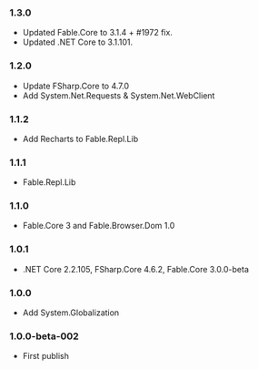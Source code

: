 ### 1.3.0

* Updated Fable.Core to 3.1.4 + #1972 fix.
* Updated .NET Core to 3.1.101.

### 1.2.0

* Update FSharp.Core to 4.7.0
* Add System.Net.Requests & System.Net.WebClient

### 1.1.2

* Add Recharts to Fable.Repl.Lib

### 1.1.1

* Fable.Repl.Lib

### 1.1.0

* Fable.Core 3 and Fable.Browser.Dom 1.0

### 1.0.1

* .NET Core 2.2.105, FSharp.Core 4.6.2, Fable.Core 3.0.0-beta

### 1.0.0

* Add System.Globalization

### 1.0.0-beta-002

* First publish
